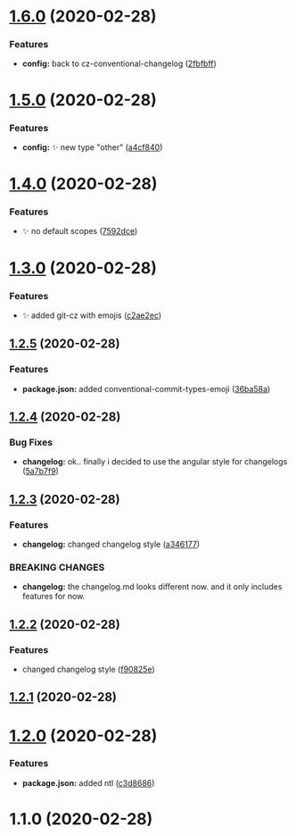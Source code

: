 # [1.6.0](https://github.com/DerZyklop/dotfiles/compare/v1.5.0...v1.6.0) (2020-02-28)


### Features

* **config:** back to cz-conventional-changelog ([2fbfbff](https://github.com/DerZyklop/dotfiles/commit/2fbfbffb53556be1199709338f1509ae8913e092))



# [1.5.0](https://github.com/DerZyklop/dotfiles/compare/v1.4.0...v1.5.0) (2020-02-28)


### Features

* **config:** ✨ new type "other" ([a4cf840](https://github.com/DerZyklop/dotfiles/commit/a4cf8406c3398d6cf62a55624fd7a7197a2778f6))



# [1.4.0](https://github.com/DerZyklop/dotfiles/compare/v1.3.0...v1.4.0) (2020-02-28)


### Features

* ✨ no default scopes ([7592dce](https://github.com/DerZyklop/dotfiles/commit/7592dce045cfacef8656472a9cd3e078be316442))



# [1.3.0](https://github.com/DerZyklop/dotfiles/compare/v1.2.5...v1.3.0) (2020-02-28)


### Features

* ✨ added git-cz with emojis ([c2ae2ec](https://github.com/DerZyklop/dotfiles/commit/c2ae2ecec07f5c649fd3c4a1f224c09ca50b13d1))



## [1.2.5](https://github.com/DerZyklop/dotfiles/compare/v1.2.4...v1.2.5) (2020-02-28)


### Features

* **package.json:** added conventional-commit-types-emoji ([36ba58a](https://github.com/DerZyklop/dotfiles/commit/36ba58ab81a645120868fe5b3038701a328740a9))



## [1.2.4](https://github.com/DerZyklop/dotfiles/compare/v1.2.3...v1.2.4) (2020-02-28)


### Bug Fixes

* **changelog:** ok.. finally i decided to use the angular style for changelogs ([5a7b7f9](https://github.com/DerZyklop/dotfiles/commit/5a7b7f90dec54952be3cf6eadb06be8fa8d6a18a))



## [1.2.3](https://github.com/DerZyklop/dotfiles/compare/v1.2.2...v1.2.3) (2020-02-28)


### Features

* **changelog:** changed changelog style ([a346177](https://github.com/DerZyklop/dotfiles/commit/a346177e051718aedc7b923cb278e445afc81df5))


### BREAKING CHANGES

* **changelog:** the changelog.md looks different now. and it only includes features for now.



## [1.2.2](https://github.com/DerZyklop/dotfiles/compare/v1.2.1...v1.2.2) (2020-02-28)


### Features

* changed changelog style ([f90825e](https://github.com/DerZyklop/dotfiles/commit/f90825e8ba098e419dd8b52710a4e835aa71b295))



## [1.2.1](https://github.com/DerZyklop/dotfiles/compare/v1.2.0...v1.2.1) (2020-02-28)



# [1.2.0](https://github.com/DerZyklop/dotfiles/compare/v1.1.0...v1.2.0) (2020-02-28)


### Features

* **package.json:** added ntl ([c3d8686](https://github.com/DerZyklop/dotfiles/commit/c3d868606f9374e023b2abb3364ed38fd9d8ee0f))



# 1.1.0 (2020-02-28)



